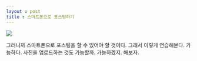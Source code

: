 ```yaml
---
layout : post
title : 스마트폰으로 포스팅하기
---
```


<img src="https://githubusercontent.com/ddawee/ddawee.github.io/master/images/20200626_192339.jpg">

그러니까 스마트폰으로 포스팅을 할 수 있어야 할 것이다. 
그래서 이렇게 연습해본다. 가능하다. 사진을 업로드하는 것도 가능할까.
가능하겠지. 해보자.
